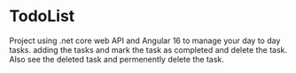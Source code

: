 # TodoList
Project using .net core web API and Angular 16 to manage your day to day tasks. adding the tasks and mark the task as completed and delete the task. Also see the deleted task and permenently delete the task.
